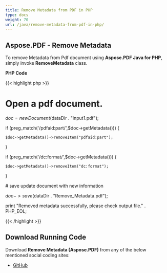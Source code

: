 ```yaml
---
title: Remove Metadata from PDF in PHP
type: docs
weight: 70
url: /java/remove-metadata-from-pdf-in-php/
---
```


## **Aspose.PDF - Remove Metadata**
To remove Metadata from Pdf document using **Aspose.PDF Java for PHP**, simply invoke **RemoveMetadata** class.

**PHP Code**

{{< highlight php >}}

 # Open a pdf document.

$doc = new Document($dataDir . "input1.pdf");

if (preg_match('/pdfaid:part/',$doc->getMetadata())) {

    $doc->getMetadata()->removeItem("pdfaid:part");

}

if (preg_match('/dc:format/',$doc->getMetadata())) {

    $doc->getMetadata()->removeItem("dc:format");

}

\# save update document with new information

$doc->save($dataDir . "Remove_Metadata.pdf");

print "Removed metadata successfully, please check output file." . PHP_EOL;


{{< /highlight >}}
## **Download Running Code**
Download **Remove Metadata (Aspose.PDF)** from any of the below mentioned social coding sites:

- [GitHub](https://github.com/aspose-pdf/Aspose.PDF-for-Java/blob/master/Plugins/Aspose_Pdf_Java_for_PHP/src/Aspose/Pdf/WorkingWithDocumentObject/RemoveMetadata.php)
